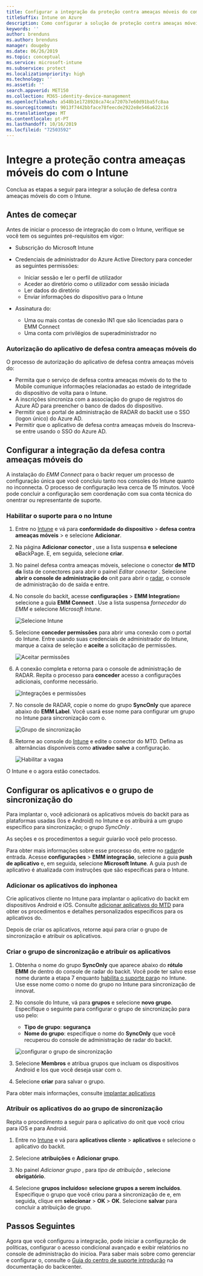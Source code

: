 ```yaml
---
title: Configurar a integração da proteção contra ameaças móveis do com o Intune
titleSuffix: Intune on Azure
description: Como configurar a solução de proteção contra ameaças móveis do enbackupa com Microsoft Intune para controlar o acesso de dispositivos móveis aos seus recursos corporativos.
keywords: ''
author: brenduns
ms.author: brenduns
manager: dougeby
ms.date: 06/26/2019
ms.topic: conceptual
ms.service: microsoft-intune
ms.subservice: protect
ms.localizationpriority: high
ms.technology: ''
ms.assetid: ''
search.appverid: MET150
ms.collection: M365-identity-device-management
ms.openlocfilehash: a548b1e1728928ca74ca7207b7e60d91ba5fc8aa
ms.sourcegitcommit: 9013f7442bbface78feecde2922e8e546a622c16
ms.translationtype: MT
ms.contentlocale: pt-PT
ms.lasthandoff: 10/16/2019
ms.locfileid: "72503592"
---
```

# <a name="integrate-wandera-mobile-threat-protection-with-intune"></a>Integre a proteção contra ameaças móveis do com o Intune  

Conclua as etapas a seguir para integrar a solução de defesa contra ameaças móveis do com o Intune.  

## <a name="before-you-begin"></a>Antes de começar  

Antes de iniciar o processo de integração do com o Intune, verifique se você tem os seguintes pré-requisitos em vigor:
- Subscrição do Microsoft Intune  
- Credenciais de administrador do Azure Active Directory para conceder as seguintes permissões:  
  - Iniciar sessão e ler o perfil de utilizador  
  - Aceder ao diretório como o utilizador com sessão iniciada  
  - Ler dados do diretório  
  - Enviar informações do dispositivo para o Intune  

- Assinatura do:
  - Uma ou mais contas de conexão IN1 que são licenciadas para o EMM Connect  
  - Uma conta com privilégios de superadministrador no  
 
### <a name="wandera-mobile-threat-defense-app-authorization"></a>Autorização do aplicativo de defesa contra ameaças móveis do  

O processo de autorização do aplicativo de defesa contra ameaças móveis do:  
- Permita que o serviço de defesa contra ameaças móveis do to the to Mobile comunique informações relacionadas ao estado de integridade do dispositivo de volta para o Intune.  
- A inscrições sincroniza com a associação do grupo de registros do Azure AD para preencher o banco de dados do dispositivo.  
- Permitir que o portal de administração de RADAR do backit use o SSO (logon único) do Azure AD.  
- Permitir que o aplicativo de defesa contra ameaças móveis do Inscreva-se entre usando o SSO do Azure AD.  


## <a name="set-up-wandera-mobile-threat-defense-integration"></a>Configurar a integração da defesa contra ameaças móveis do  
A instalação do *EMM Connect* para o backr requer um processo de configuração única que você concluiu tanto nos consoles do Intune quanto no inconnecta. O processo de configuração leva cerca de 15 minutos. Você pode concluir a configuração sem coordenação com sua conta técnica do onentrar ou representante de suporte.  

### <a name="enable-support-for-wandera-in-intune"></a>Habilitar o suporte para o no Intune
1. Entre no [Intune](https://go.microsoft.com/fwlink/?linkid=2090973) e vá para **conformidade do dispositivo** > **defesa contra ameaças móveis** > e selecione **Adicionar**.

2. Na página **Adicionar conector** , use a lista suspensa **e selecione o**BackPage. E, em seguida, selecione **criar**.  

3. No painel defesa contra ameaças móveis, selecione o conector **de MTD da** lista de conectores para abrir o painel *Editar conector* . Selecione **abrir o console de administração do** onit para abrir o [radar](https://radar.wandera.com/login), o console de administração do de saída e entre. 

4. No console do backit, acesse **configurações** > **EMM Integration**e selecione a guia **EMM Connect** . Use a lista suspensa *fornecedor do EMM* e selecione *Microsoft Intune*.

   ![Selecione Intune](./media/wandera-mtd-connector-integration/set-up-intune-in-radar.png)

5. Selecione **conceder permissões** para abrir uma conexão com o portal do Intune. Entre usando suas credenciais de administrador do Intune, marque a caixa de seleção e **aceite** a solicitação de permissões.  

   ![Aceitar permissões](./media/wandera-mtd-connector-integration/permissions.png) 

6. A conexão completa e retorna para o console de administração de RADAR. Repita o processo para **conceder** acesso a configurações adicionais, conforme necessário.  

   ![Integrações e permissões](./media/wandera-mtd-connector-integration/integrations-and-permissions.png) 

7. No console de RADAR, copie o nome do grupo **SyncOnly** que aparece abaixo do **EMM Label**. Você usará esse nome para configurar um grupo no Intune para sincronização com o.

   ![Grupo de sincronização](./media/wandera-mtd-connector-integration/sync-group-name.png) 

8. Retorne ao console do [Intune](https://go.microsoft.com/fwlink/?linkid=2090973) e edite o conector do MTD. Defina as alternâncias disponíveis como **ativado**e **salve** a configuração.  

   ![Habilitar a vagaa](./media/wandera-mtd-connector-integration/enable-wandera.png) 

O Intune e o agora estão conectados.  

## <a name="configure-the-wandera-applications-and-synchronization-group"></a>Configurar os aplicativos e o grupo de sincronização do  
Para implantar o, você adicionará os aplicativos móveis do backit para as plataformas usadas (Ios e Android) no Intune e os atribuirá a um grupo específico para sincronização; o grupo *SyncOnly* . 

As seções e os procedimentos a seguir guiarão você pelo processo.

Para obter mais informações sobre esse processo do, entre no [radar](https://radar.wandera.com/login)de entrada. Acesse **configurações** > **EMM integração**, selecione a guia **push de aplicativo** e, em seguida, selecione **Microsoft Intune**. A guia push de aplicativo é atualizada com instruções que são específicas para o Intune.  

### <a name="add-the-wandera-apps"></a>Adicionar os aplicativos do inphonea  
Crie aplicativos cliente no Intune para implantar o aplicativo do backit em dispositivos Android e iOS. Consulte [adicionar aplicativos do MTD](mtd-apps-ios-app-configuration-policy-add-assign.md) para obter os procedimentos e detalhes personalizados específicos para os aplicativos do.  

Depois de criar os aplicativos, retorne aqui para criar o grupo de sincronização e atribuir os aplicativos.  


### <a name="create-the-synchronization-group-and-assign-the-apps"></a>Criar o grupo de sincronização e atribuir os aplicativos

1. Obtenha o nome do grupo **SyncOnly** que aparece abaixo do **rótulo EMM** de dentro do console de radar do backit. Você pode ter salvo esse nome durante a etapa 7 enquanto [habilita o suporte para](#enable-support-for-wandera-in-intune)o no Intune. Use esse nome como o nome do grupo no Intune para sincronização de innovat.  

2. No console do Intune, vá para **grupos** e selecione **novo grupo**. Especifique o seguinte para configurar o grupo de sincronização para uso pelo:
   - **Tipo de grupo**: **segurança**
   - **Nome do grupo**: especifique o nome do **SyncOnly** que você recuperou do console de administração de radar do backit.

   ![configurar o grupo de sincronização](./media/wandera-mtd-connector-integration/configure-sync-group.png)

3. Selecione **Membros** e atribua grupos que incluam os dispositivos Android e Ios que você deseja usar com o.

4. Selecione **criar** para salvar o grupo.

Para obter mais informações, consulte [implantar aplicativos](../apps/apps-deploy.md)

### <a name="assign-the-wandera-apps-to-the-synchronization-group"></a>Atribuir os aplicativos do ao grupo de sincronização  
Repita o procedimento a seguir para o aplicativo do onit que você criou para iOS e para Android.

1. Entre no [Intune](https://go.microsoft.com/fwlink/?linkid=2090973) e vá para **aplicativos cliente** > **aplicativos** e selecione o aplicativo do backit.  

2. Selecione **atribuições** e **Adicionar grupo**.  

3. No painel *Adicionar grupo* , para *tipo de atribuição* , selecione **obrigatório**.

4. Selecione **grupos incluídos**e **selecione grupos a serem incluídos**. Especifique o grupo que você criou para a sincronização de e, em seguida, clique em **selecionar** > **OK** > **OK**. Selecione **salvar** para concluir a atribuição de grupo.  
 

## <a name="next-steps"></a>Passos Seguintes  
Agora que você configurou a integração, pode iniciar a configuração de políticas, configurar o acesso condicional avançado e exibir relatórios no console de administração do inicioa. Para saber mais sobre como gerenciar e configurar o, consulte o [Guia do centro de suporte introdução](https://radar.wandera.com/?return_to=https://wandera.force.com/Customer/s/getting-started) na documentação do backcenter.  
 